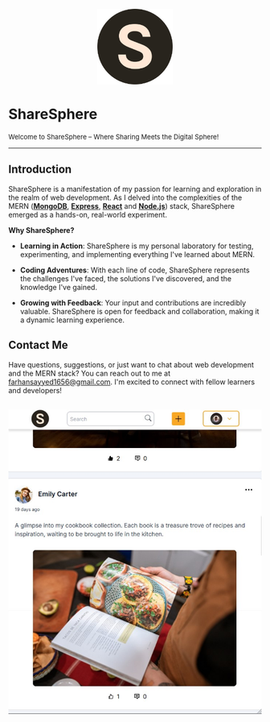 <p align="center">
  <img src="/public/logo.png" alt="ShareSphere Logo" width="150" height="150">
</p>

# ShareSphere
<font size="2">Welcome to ShareSphere – Where Sharing Meets the Digital Sphere!</font>
<hr>

## Introduction
ShareSphere is a manifestation of my passion for learning and exploration in the realm of web development. As I delved into the complexities of the MERN ([<strong>MongoDB</strong>](https://www.mongodb.com/),  [<strong>Express</strong>](https://expressjs.com/),  [<strong>React</strong>](https://react.dev/) and [<strong>Node.js</strong>](https://nodejs.org/en)) stack, ShareSphere emerged as a hands-on, real-world experiment. 

**Why ShareSphere?**

- **Learning in Action**: ShareSphere is my personal laboratory for testing, experimenting, and implementing everything I've learned about MERN.

- **Coding Adventures**: With each line of code, ShareSphere represents the challenges I've faced, the solutions I've discovered, and the knowledge I've gained.

- **Growing with Feedback**: Your input and contributions are incredibly valuable. ShareSphere is open for feedback and collaboration, making it a dynamic learning experience.


## Contact Me

Have questions, suggestions, or just want to chat about web development and the MERN stack? You can reach out to me at [farhansayyed1656@gmail.com](mailto:farhansayyed1656@gmail.com). I'm excited to connect with fellow learners and developers!

## 

<p align="center">
  <img src="/Screenshot 2023-09-12 230101.jpg" alt="ShareSphere Screenshot" width="600">
</p>